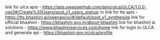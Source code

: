 link for ulca apis - https://app.swaggerhub.com/apis/ulca/ULCA/1.0.0-oas3#/Create%20Users/post_v1_users_signup \n
link for tts apis  - https://tts.bhashini.ai/openapi/ui/#/default/post_v1_synthesize
link for official bhashini - https://bhashini.gov.in/about-bhashini
link for bhashini ai solutions - https://www.bhashiniservices.com/home
link for login to ULCA and generate api - https://bhashini.gov.in/ulca/profile
